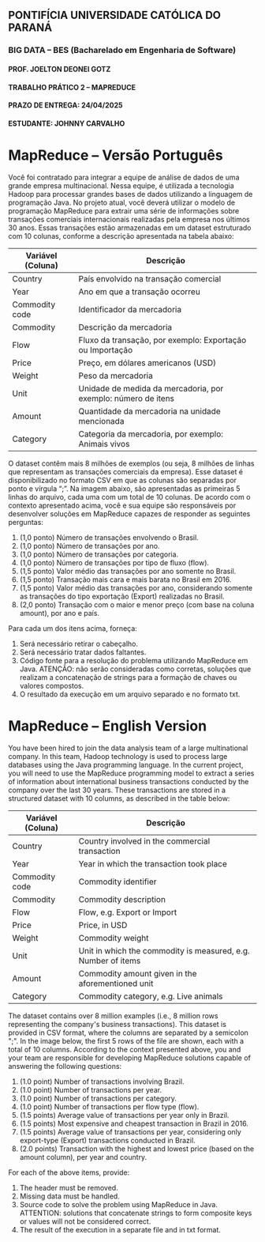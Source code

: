 ## PONTIFÍCIA UNIVERSIDADE CATÓLICA DO PARANÁ
### BIG DATA – BES (Bacharelado em Engenharia de Software)
#### PROF. JOELTON DEONEI GOTZ
#### TRABALHO PRÁTICO 2 – MAPREDUCE
#### PRAZO DE ENTREGA: 24/04/2025
#### ESTUDANTE: JOHNNY CARVALHO

# MapReduce – Versão Português
Você foi contratado para integrar a equipe de análise de dados de uma grande empresa
multinacional. Nessa equipe, é utilizada a tecnologia Hadoop para processar grandes bases de dados
utilizando a linguagem de programação Java. No projeto atual, você deverá utilizar o modelo de
programação MapReduce para extrair uma série de informações sobre transações comerciais
internacionais realizadas pela empresa nos últimos 30 anos. Essas transações estão armazenadas em um
dataset estruturado com 10 colunas, conforme a descrição apresentada na tabela abaixo:

| **Variável (Coluna)** | **Descrição**                                                 |
|-----------------------|---------------------------------------------------------------|
| Country               | País envolvido na transação comercial                         |
| Year                  | Ano em que a transação ocorreu                                |
| Commodity code        | Identificador da mercadoria                                   |
| Commodity             | Descrição da mercadoria                                       |
| Flow                  | Fluxo da transação, por exemplo: Exportação ou Importação     |
| Price                 | Preço, em dólares americanos (USD)                            |
| Weight                | Peso da mercadoria                                            |
| Unit                  | Unidade de medida da mercadoria, por exemplo: número de itens |
| Amount                | Quantidade da mercadoria na unidade mencionada                |
| Category              | Categoria da mercadoria, por exemplo: Animais vivos           |


O dataset contêm mais 8 milhões de exemplos (ou seja, 8 milhões de linhas que representam as
transações comerciais da empresa). Esse dataset é disponibilizado no formato CSV em que as colunas são
separadas por ponto e vírgula “;”. Na imagem abaixo, são apresentadas as primeiras 5 linhas do arquivo,
cada uma com um total de 10 colunas.
De acordo com o contexto apresentado acima, você e sua equipe são responsáveis por
desenvolver soluções em MapReduce capazes de responder as seguintes perguntas:
1. (1,0 ponto) Número de transações envolvendo o Brasil.
2. (1,0 ponto) Número de transações por ano.
3. (1,0 ponto) Número de transações por categoria.
4. (1,0 ponto) Número de transações por tipo de fluxo (flow).
5. (1,5 ponto) Valor médio das transações por ano somente no Brasil.
6. (1,5 ponto) Transação mais cara e mais barata no Brasil em 2016.
7. (1,5 ponto) Valor médio das transações por ano, considerando somente as transações do
   tipo exportação (Export) realizadas no Brasil.
8. (2,0 ponto) Transação com o maior e menor preço (com base na coluna amount), por ano e
   país.

Para cada um dos itens acima, forneça:
1. Será necessário retirar o cabeçalho.
2. Será necessário tratar dados faltantes.
3. Código fonte para a resolução do problema utilizando MapReduce em Java. ATENÇÃO: não
   serão consideradas como corretas, soluções que realizam a concatenação de strings para a
   formação de chaves ou valores compostos.
4. O resultado da execução em um arquivo separado e no formato txt.

# MapReduce – English Version
   You have been hired to join the data analysis team of a large multinational company. In
   this team, Hadoop technology is used to process large databases using the Java programming
   language. In the current project, you will need to use the MapReduce programming model to
   extract a series of information about international business transactions conducted by the
   company over the last 30 years. These transactions are stored in a structured dataset with 10
   columns, as described in the table below:

| **Variável (Coluna)** | **Descrição**                                                 |
|-----------------------|---------------------------------------------------------------|
| Country               | Country involved in the commercial transaction                |
| Year                  | Year in which the transaction took place                      |
| Commodity code        | Commodity identifier                                          |
| Commodity             | Commodity description                                         |
| Flow                  | Flow, e.g. Export or Import                                   |
| Price                 | Price, in USD                                                 |
| Weight                | Commodity weight                                              |
| Unit                  | Unit in which the commodity is measured, e.g. Number of items |
| Amount                | Commodity amount given in the aforementioned unit             |
| Category              | Commodity category, e.g. Live animals                         |


   The dataset contains over 8 million examples (i.e., 8 million rows representing the company's
   business transactions). This dataset is provided in CSV format, where the columns are separated by a
   semicolon ";". In the image below, the first 5 rows of the file are shown, each with a total of 10 columns.
   According to the context presented above, you and your team are responsible for developing
   MapReduce solutions capable of answering the following questions:
1. (1.0 point) Number of transactions involving Brazil.
2. (1.0 point) Number of transactions per year.
3. (1.0 point) Number of transactions per category.
4. (1.0 point) Number of transactions per flow type (flow).
5. (1.5 points) Average value of transactions per year only in Brazil.
6. (1.5 points) Most expensive and cheapest transaction in Brazil in 2016.
7. (1.5 points) Average value of transactions per year, considering only export-type (Export)
   transactions conducted in Brazil.
8. (2.0 points) Transaction with the highest and lowest price (based on the amount column), per
   year and country.

For each of the above items, provide:
1. The header must be removed.
2. Missing data must be handled.
3. Source code to solve the problem using MapReduce in Java. ATTENTION: solutions that
   concatenate strings to form composite keys or values will not be considered correct.
4. The result of the execution in a separate file and in txt format.
